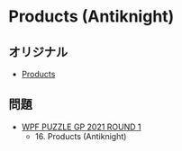 # Products (Antiknight)

## オリジナル
- [Products](products.md)

## 問題
- [WPF PUZZLE GP 2021 ROUND 1](../questions/wpfpgp2021-1.md)
	- 16\. Products (Antiknight)
